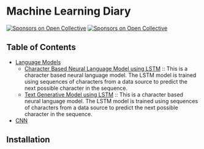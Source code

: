# Machine Learning Diary
[![Sponsors on Open Collective](https://img.shields.io/badge/license-MIT-brightgreen.svg?style=flat-square)](#sponsors)
[![Sponsors on Open Collective](https://img.shields.io/badge/debian-10+-blue.svg?style=flat-square)](#sponsors)




## Table of Contents

* [Language Models](#usage)
  * [Character Based Neural Language Model using LSTM](https://github.com/pseudoPixels/machine_learning_diary/blob/master/notebooks/character_based_neural_language_model/character_based_neural_language_model.ipynb)
     :: This is a character based neural language model. The LSTM model
     is trained using sequences of characters from a data source to predict
     the next possible character in the sequence. 
  * [Text Generative Model using LSTM](https://github.com/pseudoPixels/machine_learning_diary/blob/master/notebooks/character_based_neural_language_model/)
     :: This is a character based neural language model. The LSTM model
     is trained using sequences of characters from a data source to predict
     the next possible character in the sequence. 
* [CNN](#usage)




## Installation

